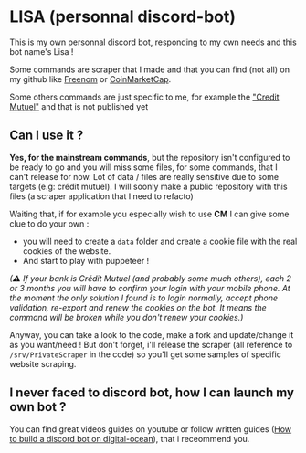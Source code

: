 # LISA (personnal discord-bot)

This is my own personnal discord bot, responding to my own needs and this bot name's Lisa !

Some commands are scraper that I made and that you can find (not all) on my github like [Freenom](https://github.com/Sorok-Dva/freenom-auto-renew-domains) or [CoinMarketCap](https://github.com/Sorok-Dva/coinmarketcap-scraper).

Some others commands are just specific to me, for example the ["Credit Mutuel"](https://www.creditmutuel.fr/) and that is not published yet

## Can I use it ?

**Yes, for the mainstream commands**, but the repository isn't configured to be ready to go and you will miss some files, for some commands, that I can't release for now. Lot of data / files are really sensitive due to some targets (e.g: crédit mutuel). I will soonly make a public repository with this files (a scraper application that I need to refacto)

Waiting that, if for example you especially wish to use **CM** I can give some clue to do your own : 

- you will need to create a `data` folder and create a cookie file with the real cookies of the website.
- And start to play with puppeteer !

_(⚠ If your bank is Crédit Mutuel (and probably some much others), each 2 or 3 months you will have to confirm your login with your mobile phone. At the moment the only solution I found is to login normally, accept phone validation, re-export and renew the cookies on the bot. It means the command will be broken while you don't renew your cookies.)_

Anyway, you can take a look to the code, make a fork and update/change it as you want/need !
But don't forget, i'll release the scraper (all reference to `/srv/PrivateScraper` in the code) so you'll get some samples of specific website scraping.

## I never faced to discord bot, how I can launch my own bot ?
 
You can find great videos guides on youtube or follow written guides ([How to build a discord bot on digital-ocean](https://www.digitalocean.com/community/tutorials/how-to-build-a-discord-bot-with-node-js)), that i receommend you.
